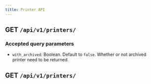 ```yaml
---
title: Printer API
---
```


## GET `/api/v1/printers/`

### Accepted query parameters

- `with_archived`: Boolean. Default to `false`. Whether or not archived printer need to be returned.


## GET `/api/v1/printers/`

